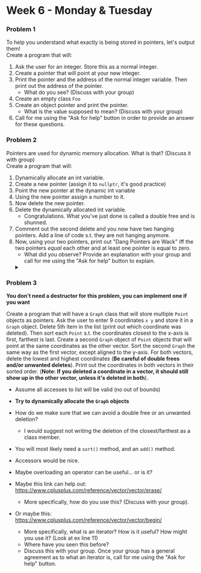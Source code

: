 # Week 6 - Monday & Tuesday

### Problem 1
To help you understand what exactly is being stored in pointers, let's output them!  
Create a program that will:
1. Ask the user for an integer. Store this as a normal integer.
2. Create a pointer that will point at your new integer.
3. Print the pointer and the address of the normal integer variable. Then print out the address of the pointer.
    * What do you see? (Discuss with your group) 
4. Create an empty class `Foo`
5. Create an object pointer and print the pointer.
    * What is the value supposed to mean? (Discuss with your group)
6. Call for me using the "Ask for help" button in order to provide an answer for these questions.

### Problem 2
Pointers are used for dynamic memory allocation. What is that? (Discuss it with group)  
Create a program that will:
1. Dynamically allocate an int variable.
2. Create a new pointer (assign it to `nullptr`, it's good practice)
3. Point the new pointer at the dynamic int variable
5. Using the new pointer assign a number to it.
4. Now delete the new pointer.
6. Delete the dynamically allocated int variable.
    * Congratulations. What you've just done is called a double free and is shunned.
7. Comment out the second delete and you now have two hanging pointers. Add a line of code s.t. they are not hanging anymore.
8. Now, using your two pointers, print out "Dang Pointers are Wack" iff the two pointers *equal* each other and at least one pointer is equal to zero.
    * What did you observe? Provide an explanation with your group and call for me using the "Ask for help" button to explain.
    <details>
        <summary> </summary>
        It should Print
    </details>

### Problem 3
**You don't need a destructor for this problem, you can implement one if you want**  

Create a program that will have a `Graph` class that will store multiple `Point` objects as pointers. 
Ask the user to enter 9 coordinates `x y` and store it in a `Graph` object. 
Delete 5th item in the list (print out which coordinate was deleted). 
Then sort each `Point` s.t. the coordinates closest to the x-axis is first, farthest is last. 
Create a second `Graph` object of `Point` objects that will point at the same coordinates as the other vector. 
Sort the second `Graph` the same way as the first vector, except aligned to the y-axis.
For both vectors, delete the lowest and highest coordinates (**Be careful of double frees and/or unwanted deletes**).
Print out the coordinates in both vectors in their sorted order. (**Note: If you deleted a coordinate in a vector, it should still show up in the other vector, unless it's deleted in both**).

* Assume all accesses to list will be valid (no out of bounds)
* **Try to dynamically allocate the `Graph` objects**

* How do we make sure that we can avoid a double free or an unwanted deletion?
    * I would suggest not writing the deletion of the closest/farthest as a class member.
* You will most likely need a `sort()` method, and an `add()` method. 
* Accessors would be nice. 
* Maybe overloading an operator can be useful... or is it?
* Maybe this link can help out: https://www.cplusplus.com/reference/vector/vector/erase/
    * More specifically, how do you use this? (Discuss with your group).
* Or maybe this: https://www.cplusplus.com/reference/vector/vector/begin/
    * More specifically, what is an iterator? How is it useful? How might you use it? (Look at ex line 11)
    * Where have you seen this before?
    * Discuss this with your group. Once your group has a general agreement as to what an iterator is, call for me using the "Ask for help" button.